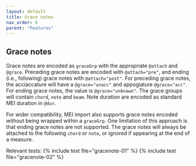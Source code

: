 ```yaml
---
layout: default
title: Grace notes
nav_order: 6
parent: "Features"
---
```


## Grace notes

Grace notes are encoded as `graceGrp` with the appropriate `@attach` and `@grace`. Preceding grace notes are encoded with `@attach="pre"`, and ending (i.e., following) grace notes with `@attach="post"`. For preceding grace notes, the acciaccature will have a `@grace="unacc"` and appogiature `@grace="acc"`. For ending grace notes, the value is `@grace="unknown"`. The grace groups will contain `chord`, `note` and `beam`. Note duration are encoded as standard MEI duration in `@dur`.

For wider compatibility, MEI import also supports grace notes encoded without being wrapped within a `graceGrp`. One limitation of this approach is that ending grace notes are not supported. The grace notes will always be attached to the following `chord` or `note`, or ignored if appearing at the end of a measure.

Relevant tests:
{% include test file="gracenote-01" %}
{% include test file="gracenote-02" %}